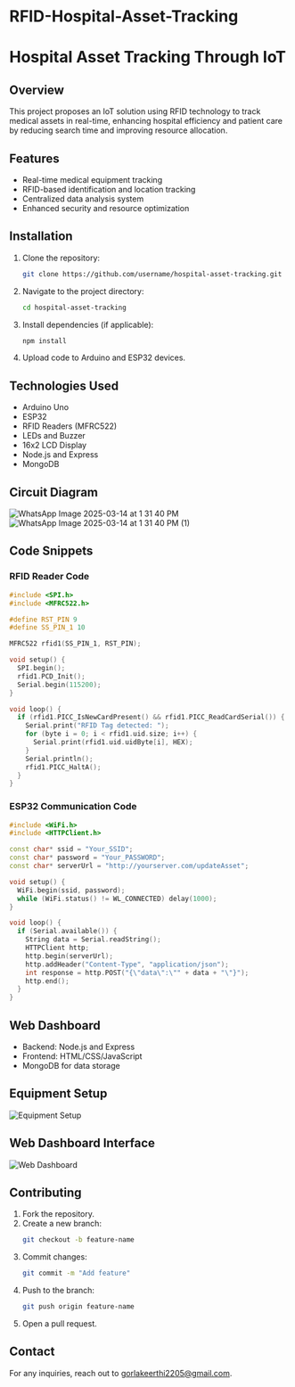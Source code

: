 # RFID-Hospital-Asset-Tracking
# Hospital Asset Tracking Through IoT

## Overview
This project proposes an IoT solution using RFID technology to track medical assets in real-time, enhancing hospital efficiency and patient care by reducing search time and improving resource allocation.

## Features
- Real-time medical equipment tracking
- RFID-based identification and location tracking
- Centralized data analysis system
- Enhanced security and resource optimization

## Installation
1. Clone the repository:
   ```bash
   git clone https://github.com/username/hospital-asset-tracking.git
   ```
2. Navigate to the project directory:
   ```bash
   cd hospital-asset-tracking
   ```
3. Install dependencies (if applicable):
   ```bash
   npm install
   ```
4. Upload code to Arduino and ESP32 devices.

## Technologies Used
- Arduino Uno
- ESP32
- RFID Readers (MFRC522)
- LEDs and Buzzer
- 16x2 LCD Display
- Node.js and Express
- MongoDB

## Circuit Diagram
![WhatsApp Image 2025-03-14 at 1 31 40 PM](https://github.com/user-attachments/assets/21b77a5b-a06d-473a-b171-4fd74cab094b)
![WhatsApp Image 2025-03-14 at 1 31 40 PM (1)](https://github.com/user-attachments/assets/4ff5f4e8-6325-4f50-94ac-237a837f2983)



## Code Snippets
### RFID Reader Code
```cpp
#include <SPI.h>
#include <MFRC522.h>

#define RST_PIN 9
#define SS_PIN_1 10

MFRC522 rfid1(SS_PIN_1, RST_PIN);

void setup() {
  SPI.begin();
  rfid1.PCD_Init();
  Serial.begin(115200);
}

void loop() {
  if (rfid1.PICC_IsNewCardPresent() && rfid1.PICC_ReadCardSerial()) {
    Serial.print("RFID Tag detected: ");
    for (byte i = 0; i < rfid1.uid.size; i++) {
      Serial.print(rfid1.uid.uidByte[i], HEX);
    }
    Serial.println();
    rfid1.PICC_HaltA();
  }
}
```

### ESP32 Communication Code
```cpp
#include <WiFi.h>
#include <HTTPClient.h>

const char* ssid = "Your_SSID";
const char* password = "Your_PASSWORD";
const char* serverUrl = "http://yourserver.com/updateAsset";

void setup() {
  WiFi.begin(ssid, password);
  while (WiFi.status() != WL_CONNECTED) delay(1000);
}

void loop() {
  if (Serial.available()) {
    String data = Serial.readString();
    HTTPClient http;
    http.begin(serverUrl);
    http.addHeader("Content-Type", "application/json");
    int response = http.POST("{\"data\":\"" + data + "\"}");
    http.end();
  }
}
```

## Web Dashboard
- Backend: Node.js and Express
- Frontend: HTML/CSS/JavaScript
- MongoDB for data storage

## Equipment Setup
![Equipment Setup](images/equipment_setup.png)

## Web Dashboard Interface
![Web Dashboard](images/web_dashboard.png)

## Contributing
1. Fork the repository.
2. Create a new branch:
   ```bash
   git checkout -b feature-name
   ```
3. Commit changes:
   ```bash
   git commit -m "Add feature"
   ```
4. Push to the branch:
   ```bash
   git push origin feature-name
   ```
5. Open a pull request.

## Contact
For any inquiries, reach out to gorlakeerthi2205@gmail.com.

